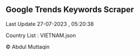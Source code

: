 

## Google Trends Keywords Scraper 
 
Last Update 27-07-2023 , 05:20:38

Country List :
VIETNAM.json



© Abdul Muttaqin 
